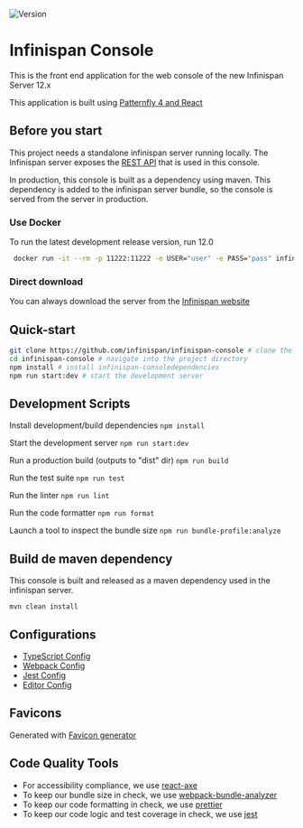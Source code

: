 ![Version](https://maven-badges.herokuapp.com/maven-central/org.infinispan/infinispan-console/badge.svg "Version")

# Infinispan Console 

This is the front end application for the web console of the new Infinispan Server 12.x

This application is built using [Patternfly 4 and React](https://www.patternfly.org/v4/get-started/developers)

## Before you start
This project needs a standalone infinispan server running locally.
The Infinispan server exposes the [REST API](https://infinispan.org/docs/dev/titles/rest/rest.html) 
that is used in this console.

In production, this console is built as a dependency using maven. This dependency is added to the infinispan
server bundle, so the console is served from the server in production.

### Use Docker

To run the latest development release version, run 12.0

```bash
 docker run -it --rm -p 11222:11222 -e USER="user" -e PASS="pass" infinispan/server:12.0
```

### Direct download
You can always download the server from the [Infinispan website](https://infinispan.org/download/)

## Quick-start
```bash
git clone https://github.com/infinispan/infinispan-console # clone the project
cd infinispan-console # navigate into the project directory
npm install # install infinispan-consoledependencies
npm run start:dev # start the development server
```
## Development Scripts

Install development/build dependencies
`npm install`

Start the development server
`npm run start:dev`

Run a production build (outputs to "dist" dir)
`npm run build`

Run the test suite
`npm run test`

Run the linter
`npm run lint`

Run the code formatter
`npm run format`

Launch a tool to inspect the bundle size
`npm run bundle-profile:analyze`

## Build de maven dependency

This console is built and released as a maven dependency used in the infinispan server.

`mvn clean install` 

## Configurations
* [TypeScript Config](./tsconfig.json)
* [Webpack Config](./webpack.common.js)
* [Jest Config](./jest.config.js)
* [Editor Config](./.editorconfig)

## Favicons

Generated with [Favicon generator](https://www.favicon-generator.org/)


## Code Quality Tools
* For accessibility compliance, we use [react-axe](https://github.com/dequelabs/react-axe)
* To keep our bundle size in check, we use [webpack-bundle-analyzer](https://github.com/webpack-contrib/webpack-bundle-analyzer)
* To keep our code formatting in check, we use [prettier](https://github.com/prettier/prettier)
* To keep our code logic and test coverage in check, we use [jest](https://github.com/facebook/jest)
